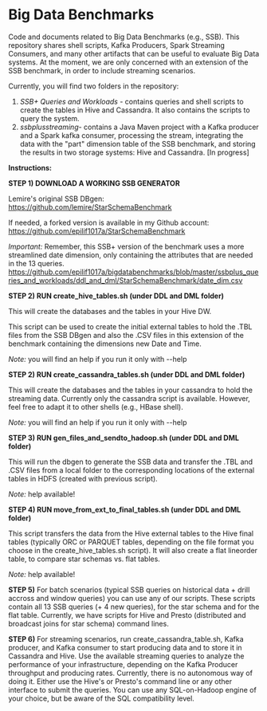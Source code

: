 # Big Data Benchmarks
Code and documents related to Big Data Benchmarks (e.g., SSB).
This repository shares shell scripts, Kafka Producers, Spark Streaming Consumers, and many other
artifacts that can be useful to evaluate Big Data systems. At the moment,
we are only concerned with an extension of the SSB benchmark, in order
to include streaming scenarios.

Currently, you will find two folders in the repository:

1) _SSB+ Queries and Workloads_ - contains queries and shell scripts to create the tables in Hive and Cassandra. It also contains the scripts to query the system.
2) _ssbplusstreaming_- contains a Java Maven project with a Kafka producer and a Spark kafka consumer, processing the stream, integrating the data with the "part" dimension table of the SSB benchmark, and storing the results in two storage systems: Hive and Cassandra. [In progress]

**Instructions:**

**STEP 1) DOWNLOAD A WORKING SSB GENERATOR**

Lemire's original SSB DBgen: https://github.com/lemire/StarSchemaBenchmark

If needed, a forked version is available in my Github account: https://github.com/epilif1017a/StarSchemaBenchmark

_Important:_ Remember, this SSB+ version of the benchmark uses a more streamlined date dimension, only containing the attributes that are needed in the 13 queries.
https://github.com/epilif1017a/bigdatabenchmarks/blob/master/ssbplus_queries_and_workloads/ddl_and_dml/StarSchemaBenchmark/date_dim.csv

**STEP 2) RUN create_hive_tables.sh (under DDL and DML folder)**

This will create the databases and the tables in your Hive DW.

This script can be used to create the initial external tables to hold the .TBL files from the SSB DBgen and also the .CSV files in this extension of the benchmark containing the dimensions new Date and Time.

_Note:_ you will find an help if you run it only with --help

**STEP 2) RUN create_cassandra_tables.sh (under DDL and DML folder)**

This will create the databases and the tables in your cassandra to hold the streaming data.
Currently only the cassandra script is available. However, feel free to adapt it to other shells (e.g., HBase shell).

_Note:_ you will find an help if you run it only with --help

**STEP 3) RUN gen_files_and_sendto_hadoop.sh (under DDL and DML folder)**

This will run the dbgen to generate the SSB data and transfer the .TBL and .CSV files from a local folder to the corresponding locations of the external tables in HDFS (created with previous script).

_Note:_ help available!

**STEP 4) RUN move_from_ext_to_final_tables.sh (under DDL and DML folder)**

This script transfers the data from the Hive external tables to the Hive final tables (typically ORC or PARQUET tables, depending on the file format you choose in the create_hive_tables.sh script).
It will also create a flat lineorder table, to compare star schemas vs. flat tables.

_Note:_ help available!

**STEP 5)** For batch scenarios (typical SSB queries on historical data +  drill accross and window queries) you can use any of our scripts.
These scripts contain all 13 SSB queries (+ 4 new queries), for the star schema and for the flat table.
Currently, we have scripts for Hive and Presto (distributed and broadcast joins for star schema) command lines.

**STEP 6)** For streaming scenarios, run create_cassandra_table.sh, Kafka producer, and Kafka consumer to start producing data and to store it in Cassandra and Hive. Use the available streaming queries to analyze the performance of your infrastructure, depending on the Kafka Producer throughput and producing rates.
Currently, there is no autonomous way of doing it. Either use the Hive's or Presto's command line or any other interface to submit the queries. You can use any SQL-on-Hadoop engine of your choice, but be aware of the SQL compatibility level.   
